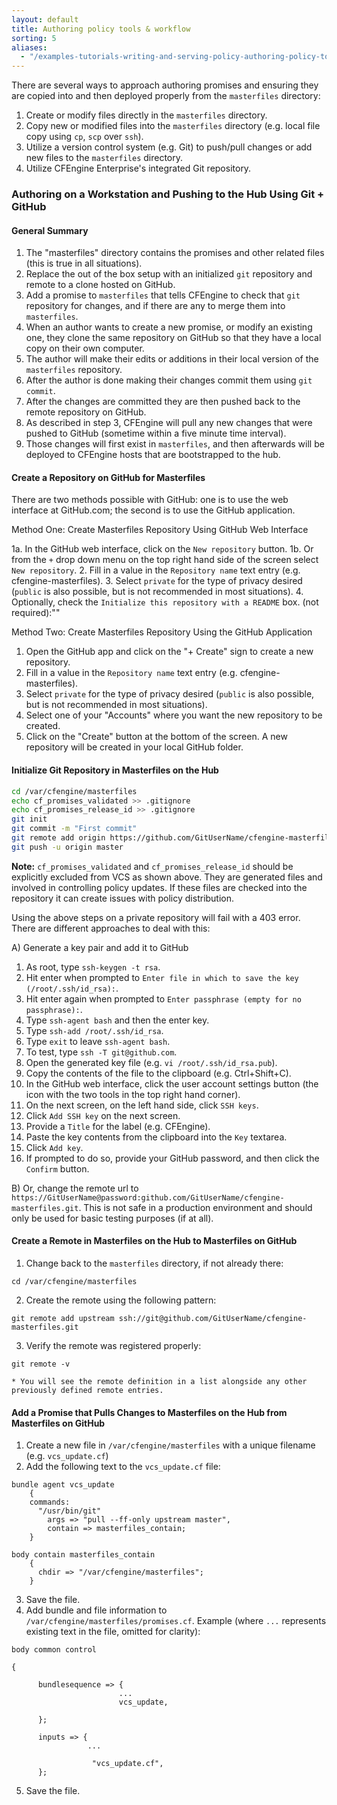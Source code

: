 ```yaml
---
layout: default
title: Authoring policy tools & workflow
sorting: 5
aliases:
  - "/examples-tutorials-writing-and-serving-policy-authoring-policy-tools-and-workflow.html"
---
```


There are several ways to approach authoring promises and ensuring they are copied into and then deployed properly from the `masterfiles` directory:

1. Create or modify files directly in the `masterfiles` directory.
2. Copy new or modified files into the `masterfiles` directory (e.g. local file copy using `cp`, `scp` over `ssh`).
3. Utilize a version control system (e.g. Git) to push/pull changes or add new files to the `masterfiles` directory.
4. Utilize CFEngine Enterprise's integrated Git repository.

### Authoring on a Workstation and Pushing to the Hub Using Git + GitHub

#### General Summary

1. The "masterfiles" directory contains the promises and other related files (this is true in all situations).
2. Replace the out of the box setup with an initialized `git` repository and remote to a clone hosted on GitHub.
3. Add a promise to `masterfiles` that tells CFEngine to check that `git` repository for changes, and if there are any to merge them into `masterfiles`.
4. When an author wants to create a new promise, or modify an existing one, they clone the same repository on GitHub so that they have a local copy on their own computer.
5. The author will make their edits or additions in their local version of the `masterfiles` repository.
6. After the author is done making their changes commit them using `git commit`.
7. After the changes are committed they are then pushed back to the remote repository on GitHub.
8. As described in step 3, CFEngine will pull any new changes that were pushed to GitHub (sometime within a five minute time interval).
9. Those changes will first exist in `masterfiles`, and then afterwards will be deployed to CFEngine hosts that are bootstrapped to the hub.

#### Create a Repository on GitHub for Masterfiles

There are two methods possible with GitHub: one is to use the web interface at GitHub.com; the second is to use the GitHub application.

Method One: Create Masterfiles Repository Using GitHub Web Interface

1a. In the GitHub web interface, click on the `New repository` button.
1b. Or from the `+` drop down menu on the top right hand side of the screen select `New repository`. 2. Fill in a value in the `Repository name` text entry (e.g. cfengine-masterfiles). 3. Select `private` for the type of privacy desired (`public` is also possible, but is not recommended in most situations). 4. Optionally, check the `Initialize this repository with a README` box. (not required):""

Method Two: Create Masterfiles Repository Using the GitHub Application

1. Open the GitHub app and click on the "+ Create" sign to create a new repository.
2. Fill in a value in the `Repository name` text entry (e.g. cfengine-masterfiles).
3. Select `private` for the type of privacy desired (`public` is also possible, but is not recommended in most situations).
4. Select one of your "Accounts" where you want the new repository to be created.
5. Click on the "Create" button at the bottom of the screen. A new repository will be created in your local GitHub folder.

#### Initialize Git Repository in Masterfiles on the Hub

```bash
cd /var/cfengine/masterfiles
echo cf_promises_validated >> .gitignore
echo cf_promises_release_id >> .gitignore
git init
git commit -m "First commit"
git remote add origin https://github.com/GitUserName/cfengine-masterfiles.git
git push -u origin master
```

**Note:** `cf_promises_validated` and `cf_promises_release_id` should be explicitly excluded from VCS as shown above. They are generated files and involved in controlling policy updates. If these files are checked into the repository it can create issues with policy distribution.

Using the above steps on a private repository will fail with a 403 error. There are different approaches to deal with this:

A) Generate a key pair and add it to GitHub

1. As root, type `ssh-keygen -t rsa`.
2. Hit enter when prompted to `Enter file in which to save the key (/root/.ssh/id_rsa):`.
3. Hit enter again when prompted to `Enter passphrase (empty for no passphrase):`.
4. Type `ssh-agent bash` and then the enter key.
5. Type `ssh-add /root/.ssh/id_rsa`.
6. Type `exit` to leave `ssh-agent bash`.
7. To test, type `ssh -T git@github.com`.
8. Open the generated key file (e.g. `vi /root/.ssh/id_rsa.pub`).
9. Copy the contents of the file to the clipboard (e.g. Ctrl+Shift+C).
10. In the GitHub web interface, click the user account settings button (the icon with the two tools in the top right hand corner).
11. On the next screen, on the left hand side, click `SSH keys`.
12. Click `Add SSH key` on the next screen.
13. Provide a `Title` for the label (e.g. CFEngine).
14. Paste the key contents from the clipboard into the `Key` textarea.
15. Click `Add key`.
16. If prompted to do so, provide your GitHub password, and then click the `Confirm` button.

B) Or, change the remote url to `https://GitUserName@password:github.com/GitUserName/cfengine-masterfiles.git`. This is not safe in a production environment and should only be used for basic testing purposes (if at all).

#### Create a Remote in Masterfiles on the Hub to Masterfiles on GitHub

1. Change back to the `masterfiles` directory, if not already there:

```command
cd /var/cfengine/masterfiles
```

2. Create the remote using the following pattern:

```command
git remote add upstream ssh://git@github.com/GitUserName/cfengine-masterfiles.git
```

3. Verify the remote was registered properly:

```command
git remote -v
```

    * You will see the remote definition in a list alongside any other previously defined remote entries.

#### Add a Promise that Pulls Changes to Masterfiles on the Hub from Masterfiles on GitHub

1. Create a new file in `/var/cfengine/masterfiles` with a unique filename (e.g. `vcs_update.cf`)
2. Add the following text to the `vcs_update.cf` file:

```cf3 {file="vcs_update.cf"}
bundle agent vcs_update
    {
    commands:
      "/usr/bin/git"
        args => "pull --ff-only upstream master",
        contain => masterfiles_contain;
    }

body contain masterfiles_contain
    {
      chdir => "/var/cfengine/masterfiles";
    }
```

3. Save the file.
4. Add bundle and file information to `/var/cfengine/masterfiles/promises.cf`. Example (where `...` represents existing text in the file, omitted for clarity):

```cf3 {file="promises.cf" skip TODO}
body common control

{

      bundlesequence => {
						...
                        vcs_update,

      };

      inputs => {
                 ...

                  "vcs_update.cf",
      };
```

5. Save the file.
